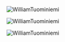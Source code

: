 <p align="center"> <img src=https://github-readme-stats.vercel.app/api?username=WilliamTuominiemi&theme=slateorange&show_icons=true alt=WilliamTuominiemi /> </p>

<p align="center"> <img src=https://github-readme-stats.vercel.app/api/top-langs/?username=WilliamTuominiemi&show_icons=true&theme=slateorange alt=WilliamTuominiemi /> </p>

<p align="center"> <img src=https://github-readme-stats.vercel.app/api/repo-card/?username=WilliamTuominiemi=true&theme=slateorange alt=WilliamTuominiemi /> </p>

